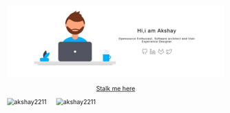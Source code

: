 <a href="https://akshay2211.github.io/" rel="akshay2211">![](https://raw.githubusercontent.com/akshay2211/akshay2211.github.io/master/img/banner.jpg)</a>
<p align="center"><a href="https://gitstalk.netlify.app/akshay2211">Stalk me here</a><p>
<div float=left >

  <img float=left height=200px width=70% src="https://github-readme-stats.vercel.app/api?username=akshay2211&show_icons=true" alt="akshay2211" />
      <img float=left width=3% />
    <img float=left width=20% href="https://www.credential.net/4095f258-88ff-4060-932b-da559f83a7dd" src="https://api.accredible.com/v1/frontend/credential_website_embed_image/badge/24365991" alt="akshay2211" />

</div>
<!--

**akshay2211/akshay2211** is a ✨ _special_ ✨ repository because its `README.md` (this file) appears on your GitHub profile.

Here are some ideas to get you started:

- 🔭 I’m currently working on ...
- 🌱 I’m currently learning ...
- 👯 I’m looking to collaborate on ...
- 🤔 I’m looking for help with ...
- 💬 Ask me about ...
- 📫 How to reach me: ...
- 😄 Pronouns: ...
- ⚡ Fun fact: ...

<p> <img src="https://github-readme-stats.vercel.app/api?username=akshay2211&show_icons=true" alt="akshay2211" /> </p>
<p align="right"> <img src="https://komarev.com/ghpvc/?username=akshay2211" alt="akshay2211" /> </p>


-->
